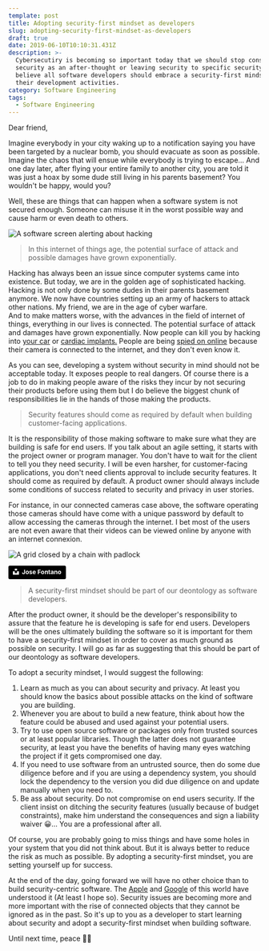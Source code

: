 ```yaml
---
template: post
title: Adopting security-first mindset as developers
slug: adopting-security-first-mindset-as-developers
draft: true
date: 2019-06-10T10:10:31.431Z
description: >-
  Cybersecutiry is becoming so important today that we should stop considering
  security as an after-thought or leaving security to specific security team. I
  believe all software developers should embrace a security-first mindset in all
  their development activities.
category: Software Engineering
tags:
  - Software Engineering
---
```

Dear friend,

Imagine everybody in your city waking up to a notification saying you have been targeted by a nuclear bomb, you should evacuate as soon as possible. Imagine the chaos that will ensue while everybody is trying to escape… And one day later, after flying your entire family to another city, you are told it was just a hoax by some dude still living in his parents basement? You wouldn't be happy, would you?

Well, these are things that can happen when a software system is not secured enough. Someone can misuse it in the worst possible way and cause harm or even death to others.

![A software screen alerting about hacking](/media/paid-security.jpg "Hacking detection software")

> In this internet of things age, the potential surface of attack and possible damages have grown exponentially.

Hacking has always been an issue since computer systems came into existence. But today, we are in the golden age of sophisticated hacking. Hacking is not only done by some dudes in their parents basement anymore. We now have countries setting up an army of hackers to attack other nations. My friend, we are in the age of cyber warfare. \
And to make matters worse, with the advances in the field of internet of things, everything in our lives is connected. The potential surface of attack and damages have grown exponentially. Now people can kill you by hacking into <a href="https://www.theguardian.com/technology/2016/sep/20/tesla-model-s-chinese-hack-remote-control-brakes" target="_bank" rel="nofollow noopener">your car</a> or <a href="https://nakedsecurity.sophos.com/2019/03/25/medtronic-cardiac-implants-can-be-hacked-fda-issues-alert/" target="_bank" rel="nofollow noopener">cardiac implants.</a> People are being <a href="https://www.insecam.org/en/bycountry/CA/" target="_bank" rel="nofollow noopener">spied on online</a> because their camera is connected to the internet, and they don't even know it.

As you can see, developing a system without security in mind should not be acceptable today. It exposes people to real dangers. Of course there is a job to do in making people aware of the risks they incur by not securing their products before using them but I do believe the biggest chunk of responsibilities lie in the hands of those making the products.

> Security features should come as required by default when building customer-facing applications.

It is the responsibility of those making software to make sure what they are building is safe for end users. If you talk about an agile setting, it starts with the project owner or program manager. You don't have to wait for the client to tell you they need security. I will be even harsher, for customer-facing applications, you don't need clients approval to include security features. It should come as required by default. A product owner should always include some conditions of success related to security and privacy in user stories.

For instance, in our connected cameras case above, the software operating those cameras should have come with a unique password by default to allow accessing the cameras through the internet. I bet most of the users are not even aware that their videos can be viewed online by anyone with an internet connexion.

![A grid closed by a chain with padlock](/media/jose-fontano-246362-unsplash.jpg "A secured entry")

<a class="photo-caption" style="background-color:black;color:white;text-decoration:none;padding:4px 6px;font-family:-apple-system, BlinkMacSystemFont, &quot;San Francisco&quot;, &quot;Helvetica Neue&quot;, Helvetica, Ubuntu, Roboto, Noto, &quot;Segoe UI&quot;, Arial, sans-serif;font-size:12px;font-weight:bold;line-height:1.2;display:inline-block;border-radius:3px" href="https://unsplash.com/@josenothose?utm_medium=referral&amp;utm_campaign=photographer-credit&amp;utm_content=creditBadge" target="_blank" rel="noopener noreferrer" title="Download free do whatever you want high-resolution photos from Jose Fontano"><span style="display:inline-block;padding:2px 3px"><svg xmlns="http://www.w3.org/2000/svg" style="height:12px;width:auto;position:relative;vertical-align:middle;top:-2px;fill:white" viewBox="0 0 32 32"><title>unsplash-logo</title><path d="M10 9V0h12v9H10zm12 5h10v18H0V14h10v9h12v-9z"></path></svg></span><span style="display:inline-block;padding:2px 3px">Jose Fontano</span></a>

> A security-first mindset should be part of our deontology as software developers.

After the product owner, it should be the developer's responsibility to assure that the feature he is developing is safe for end users. Developers will be the ones ultimately building the software so it is important for them to have a security-first mindset in order to cover as much ground as possible on security. I will go as far as suggesting that this should be part of our deontology as software developers. 

To adopt a security mindset, I would suggest the following:

1. Learn as much as you can about security and privacy. At least you should know the basics about possible attacks on the kind of software you are building.
2. Whenever you are about to build a new feature, think about how the feature could be abused and used against your potential users.
3. Try to use open source software or packages only from trusted sources or at least popular libraries. Though the latter does not guarantee security, at least you have the benefits of having many eyes watching the project if it gets compromised one day.
4. If you need to use software from an untrusted source, then do some due diligence before and if you are using a dependency system, you should lock the dependency to the version you did due diligence on and update manually when you need to.
5. Be ass about security. Do not compromise on end users security. If the client insist on ditching the security features (usually because of budget constraints), make him understand the consequences and sign a liability waiver 😀… You are a professional after all.

Of course, you are probably going to miss things and have some holes in your system that you did not think about. But it is always better to reduce the risk as much as possible. By adopting a security-first mindset, you are setting yourself up for success. 

At the end of the day, going forward we will have no other choice than to build security-centric software. The <a href="https://gizmodo.com/heres-every-new-privacy-feature-apple-announced-today-1835215007" target="_blank" rel="nofollow noopener">Apple</a> and <a href="https://www.youtube.com/watch?v=Zm6ziX5pqt8" rel="nofollow noopener">Google</a> of this world have understood it (At least I hope so). Security issues are becoming more and more important with the rise of connected objects that they cannot be ignored as in the past. So it's up to you as a developer to start learning about security and adopt a security-first mindset when building software.

Until next time, peace ✌🏾
